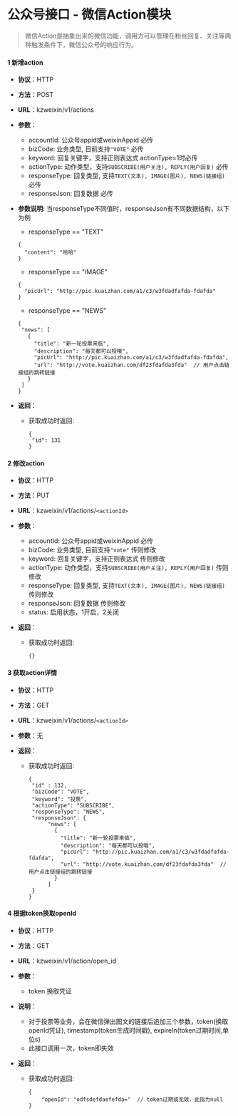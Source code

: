 # 公众号接口 - 微信Action模块

> 微信Action是抽象出来的微信功能，调用方可以管理在粉丝回复、关注等两种触发条件下，微信公众号的响应行为。

#### 1 新增action
* **协议**：HTTP
* **方法**：POST
* **URL**：kzweixin/v1/actions
* **参数**：
    * accountId: 公众号appid或weixinAppid  必传
    * bizCode: 业务类型, 目前支持`"VOTE"` 必传
    * keyword: 回复关键字，支持正则表达式  actionType=1时必传
    * actionType: 动作类型，支持`SUBSCRIBE(用户关注), REPLY(用户回复)` 必传
    * responseType: 回复类型, 支持`TEXT(文本), IMAGE(图片), NEWS(链接组)` 必传
    * responseJson: 回复数据 必传
    
* **参数说明**:
    当responseType不同值时，responseJson有不同数据结构，以下为例
    * responseType == "TEXT"
    
    ```
    {
      "content": "哈哈"
    }
    ```
    
    * responseType == "IMAGE"
    
    ```
    {
      "picUrl": "http://pic.kuaizhan.com/a1/c3/w3fdadfafda-fdafda"
    }
    ```
    
    * responseType ==  "NEWS"
    
    ```
    {
     "news": [
       {
         "title": "新一轮投票来临",
         "description": "每天都可以投哦",
         "picUrl": "http://pic.kuaizhan.com/a1/c3/w3fdadfafda-fdafda",
         "url": "http://vote.kuaizhan.com/df23fdafda3fda"  // 用户点击链接组的跳转链接
       }
     ]
    }
    ```

* **返回**：
    * 获取成功时返回:

        ```
        {
         "id": 131
        }
        ```
        
#### 2 修改action
* **协议**：HTTP
* **方法**：PUT
* **URL**：kzweixin/v1/actions/`<actionId>`
* **参数**：
    * accountId: 公众号appid或weixinAppid  必传
    * bizCode: 业务类型, 目前支持`"vote"` 传则修改
    * keyword: 回复关键字，支持正则表达式  传则修改
    * actionType: 动作类型，支持`SUBSCRIBE(用户关注), REPLY(用户回复)` 传则修改
    * responseType: 回复类型, 支持`TEXT(文本), IMAGE(图片), NEWS(链接组)` 传则修改
    * responseJson: 回复数据 传则修改
    * status: 启用状态，1开启，2关闭

* **返回**：
    * 获取成功时返回:

        ```
        {}
        ```
        
#### 3 获取action详情
* **协议**：HTTP
* **方法**：GET
* **URL**：kzweixin/v1/actions/`<actionId>`
* **参数**：无

* **返回**：
    * 获取成功时返回:

        ```
        {
         "id" : 132,
         "bizCode": "VOTE",
         "keyword": "投票",
         "actionType": "SUBSCRIBE",
         "responseType": "NEWS",
         "responseJson": {
              "news": [
                {
                  "title": "新一轮投票来临",
                  "description": "每天都可以投哦",
                  "picUrl": "http://pic.kuaizhan.com/a1/c3/w3fdadfafda-fdafda",
                  "url": "http://vote.kuaizhan.com/df23fdafda3fda"  // 用户点击链接组的跳转链接
                }
              ]
         }
        }
        ```
        
#### 4 根据token换取openId
* **协议**：HTTP
* **方法**：GET
* **URL**：kzweixin/v1/action/open_id
* **参数**：
    * token 换取凭证
* **说明**：
    * 对于投票等业务，会在微信弹出图文的链接后追加三个参数，token(换取openId凭证), timestamp(token生成时间戳), expireIn(token过期时间,单位s)
    * 此接口调用一次，token即失效

* **返回**：
    * 获取成功时返回:

        ```
        {
            "openId": "odfsdefdaefefda="  // token过期或无效，此指为null
        }
        ```

